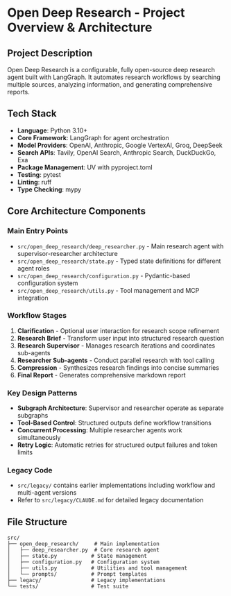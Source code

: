 # Open Deep Research - Project Overview & Architecture

## Project Description
Open Deep Research is a configurable, fully open-source deep research agent built with LangGraph. It automates research workflows by searching multiple sources, analyzing information, and generating comprehensive reports.

## Tech Stack
- **Language**: Python 3.10+
- **Core Framework**: LangGraph for agent orchestration
- **Model Providers**: OpenAI, Anthropic, Google VertexAI, Groq, DeepSeek
- **Search APIs**: Tavily, OpenAI Search, Anthropic Search, DuckDuckGo, Exa
- **Package Management**: UV with pyproject.toml
- **Testing**: pytest
- **Linting**: ruff
- **Type Checking**: mypy

## Core Architecture Components

### Main Entry Points
- `src/open_deep_research/deep_researcher.py` - Main research agent with supervisor-researcher architecture
- `src/open_deep_research/state.py` - Typed state definitions for different agent roles
- `src/open_deep_research/configuration.py` - Pydantic-based configuration system
- `src/open_deep_research/utils.py` - Tool management and MCP integration

### Workflow Stages
1. **Clarification** - Optional user interaction for research scope refinement
2. **Research Brief** - Transform user input into structured research question
3. **Research Supervisor** - Manages research iterations and coordinates sub-agents
4. **Researcher Sub-agents** - Conduct parallel research with tool calling
5. **Compression** - Synthesizes research findings into concise summaries
6. **Final Report** - Generates comprehensive markdown report

### Key Design Patterns
- **Subgraph Architecture**: Supervisor and researcher operate as separate subgraphs
- **Tool-Based Control**: Structured outputs define workflow transitions
- **Concurrent Processing**: Multiple researcher agents work simultaneously
- **Retry Logic**: Automatic retries for structured output failures and token limits

### Legacy Code
- `src/legacy/` contains earlier implementations including workflow and multi-agent versions
- Refer to `src/legacy/CLAUDE.md` for detailed legacy documentation

## File Structure
```
src/
├── open_deep_research/     # Main implementation
│   ├── deep_researcher.py  # Core research agent
│   ├── state.py           # State management
│   ├── configuration.py   # Configuration system
│   ├── utils.py           # Utilities and tool management
│   └── prompts/           # Prompt templates
├── legacy/                # Legacy implementations
└── tests/                 # Test suite
```